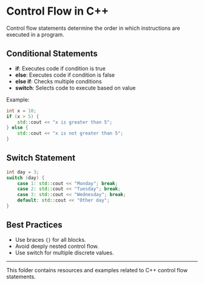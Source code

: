 
# Control Flow in C++

Control flow statements determine the order in which instructions are executed in a program.

## Conditional Statements

- **if**: Executes code if condition is true
- **else**: Executes code if condition is false
- **else if**: Checks multiple conditions
- **switch**: Selects code to execute based on value

Example:
```cpp
int x = 10;
if (x > 5) {
	std::cout << "x is greater than 5";
} else {
	std::cout << "x is not greater than 5";
}
```

## Switch Statement
```cpp
int day = 3;
switch (day) {
	case 1: std::cout << "Monday"; break;
	case 2: std::cout << "Tuesday"; break;
	case 3: std::cout << "Wednesday"; break;
	default: std::cout << "Other day";
}
```

## Best Practices
- Use braces `{}` for all blocks.
- Avoid deeply nested control flow.
- Use switch for multiple discrete values.

---
This folder contains resources and examples related to C++ control flow statements.

